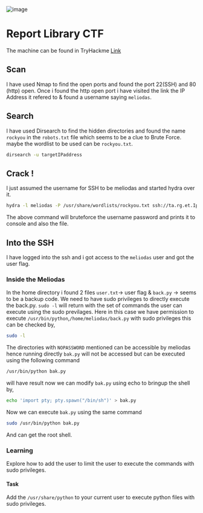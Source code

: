 ![image](https://github.com/user-attachments/assets/f5c1cd5c-87bf-49ef-91d5-00098e113977)

# Report Library CTF
The machine can be found in TryHackme [Link](https://tryhackme.com/r/room/bsidesgtlibrary)
## Scan
I have used Nmap to find the open ports and found the port 22(SSH) and 80 (http) open.
Once i found the http open port i have visited the link the IP Address it refered to & found a username saying `meliodas`.
## Search 
I have used Dirsearch to find the hidden directories and found the name `rockyou` in the `robots.txt` file which seems to be a clue to Brute Force. 
maybe the wordlist to be used can be `rockyou.txt`.
```bash
dirsearch -u targetIPaddress
```
## Crack !
I just assumed the username for SSH to be meliodas and started hydra over it.
```bash
hydra -l meliodas -P /usr/share/wordlists/rockyou.txt ssh://ta.rg.et.Ip// | tee password.txt
```
The above command will bruteforce the username password and prints it to console and also the file.
## Into the SSH
I have logged into the ssh and i got access to the `meliodas` user and got the user flag.
### Inside the Meliodas
In the home directory i found 2 files `user.txt`-> user flag & `back.py` -> seems to be a backup code.
We need to have sudo privileges to directly execute the back.py.
`sudo -l` will return with the set of commands the user can execute using the sudo previlages.
Here in this case we have permission to execute `/usr/bin/python`,`/home/meliodas/back.py`
with sudo privileges this can be checked by,
```bash
sudo -l
```
The directories with `NOPASSWORD` mentioned can be accessible by meliodas hence running directly `bak.py` will not be accessed but can be executed using the following command
```bash
/usr/bin/python bak.py
```
will have result
now we can modify `bak.py` using echo to bringup the shell by,
```bash
echo 'import pty; pty.spawn("/bin/sh")' > bak.py
```
Now we can execute `bak.py` using the same command
```bash
sudo /usr/bin/python bak.py
```
And can get the root shell.

### Learning
Explore how to add the user to limit the user to execute the commands with sudo privileges.
#### Task
Add the `/usr/share/python` to your current user to execute python files with sudo privileges.
